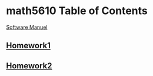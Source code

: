 # math5610 Table of Contents

[Software Manuel](software_manual)


## [Homework1](Homework1)
## [Homework2](Homework2)
